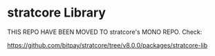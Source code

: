 stratcore Library
=======
THIS REPO HAVE BEEN MOVED TO stratcore's MONO REPO. Check: 

https://github.com/bitpay/stratcore/tree/v8.0.0/packages/stratcore-lib
